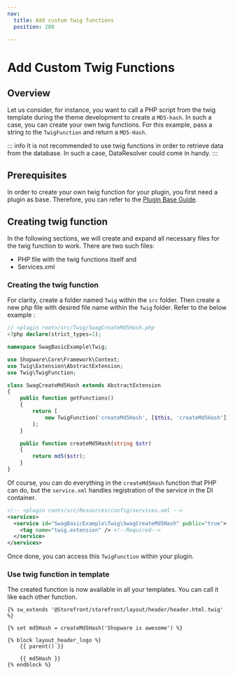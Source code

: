 ```yaml
---
nav:
  title: Add custom twig functions
  position: 280

---
```


# Add Custom Twig Functions

## Overview

Let us consider, for instance, you want to call a PHP script from the twig template during the theme development to create a `MD5-hash`. In such a case, you can create your own twig functions. For this example, pass a string to the `TwigFunction` and return a `MD5-Hash`.

::: info
It is not recommended to use twig functions in order to retrieve data from the database. In such a case, DataResolver could come in handy.
:::

## Prerequisites

In order to create your own twig function for your plugin, you first need a plugin as base. Therefore, you can refer to the [Plugin Base Guide](../plugin-base-guide).

## Creating twig function

In the following sections, we will create and expand all necessary files for the twig function to work. There are two such files:

* PHP file with the twig functions itself and
* Services.xml

### Creating the twig function

For clarity, create a folder named `Twig` within the `src` folder. Then create a new php file with desired file name within the `Twig` folder. Refer to the below example :

```php
// <plugin root>/src/Twig/SwagCreateMd5Hash.php
<?php declare(strict_types=1);

namespace SwagBasicExample\Twig;

use Shopware\Core\Framework\Context;
use Twig\Extension\AbstractExtension;
use Twig\TwigFunction;

class SwagCreateMd5Hash extends AbstractExtension
{
    public function getFunctions()
    {
        return [
            new TwigFunction('createMd5Hash', [$this, 'createMd5Hash']),
        ];
    }

    public function createMd5Hash(string $str)
    {
        return md5($str);
    }
}
```

Of course, you can do everything in the `createMd5Hash` function that PHP can do, but the `service.xml` handles registration of the service in the DI container.

```xml
<!-- <plugin root>/src/Resources/config/services.xml -->
<services>
  <service id="SwagBasicExample\Twig\SwagCreateMd5Hash" public="true">
    <tag name="twig.extension" /> <!--Required-->
  </service>
</services>
```

Once done, you can access this `TwigFunction` within your plugin.

### Use twig function in template

The created function is now available in all your templates. You can call it like each other function.

```twig
{% sw_extends '@Storefront/storefront/layout/header/header.html.twig' %}

{% set md5Hash = createMd5Hash('Shopware is awesome') %}

{% block layout_header_logo %}
    {{ parent() }}

    {{ md5Hash }}
{% endblock %}
```
